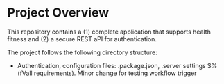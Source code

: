 # Project Overview

This repository contains a (1) complete application that supports health fitness and (2) a secure REST aPI for authentication.

The project follows the following directory structure:

- Authentication, configuration files: .package.json, .server settings
S% (fVall requirements). 
Minor change for testing workflow trigger
